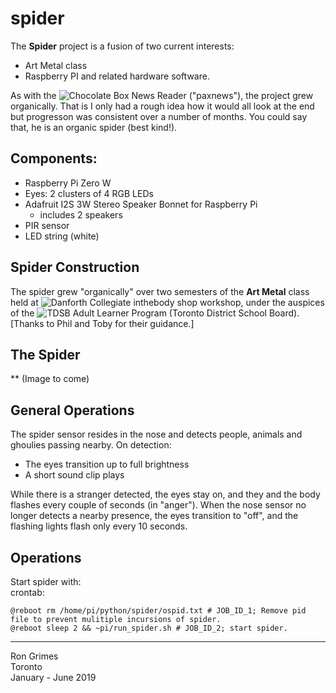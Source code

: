 # spider
The **Spider** project is a fusion of two current interests:
* Art Metal class
* Raspberry PI and related hardware software.

As with the ![Chocolate Box News Reader](https://github.com/rongrimes/paxnews) ("paxnews"), the project grew organically. That is I only had a rough idea how it would all look at the end but progresson was consistent over a number of months. You could say that, he is an organic spider (best kind!).

## Components:
* Raspberry Pi Zero W
* Eyes: 2 clusters of 4 RGB LEDs
* Adafruit I2S 3W Stereo Speaker Bonnet for Raspberry Pi
  * includes 2 speakers 
* PIR sensor
* LED string (white)

## Spider Construction
The spider grew "organically" over two semesters of the **Art Metal** class held at ![Danforth Collegiate](https://www.danforthcti.com/) inthebody shop workshop, under the auspices of the ![TDSB Adult Learner Program](https://www.tdsb.on.ca/Adult-Learners/Learn4Life) (Toronto District School Board). [Thanks to Phil and Toby for their guidance.]

## The Spider
\** (Image to come)

## General Operations
The spider sensor resides in the nose and detects people, animals and ghoulies passing nearby. On detection:
* The eyes transition up to full brightness
* A short sound clip plays

While there is a stranger detected, the eyes stay on, and they and the body flashes every couple of seconds (in "anger").
When the nose sensor no longer detects a nearby presence, the eyes  transition to "off", and the flashing lights flash only every 10 seconds.

## Operations
Start spider with:  
crontab:
```
@reboot rm /home/pi/python/spider/ospid.txt # JOB_ID_1; Remove pid file to prevent mulitiple incursions of spider.
@reboot sleep 2 && ~pi/run_spider.sh # JOB_ID_2; start spider.
```

***
Ron Grimes  
Toronto  
January - June 2019  
